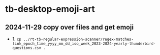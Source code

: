 # tb-desktop-emoji-art
## 2024-11-29 copy over files and get emoji
* 1\. `cp ../rt-tb-regular-expression-scanner/regex-matches-link_epoch_time_yyyy_mm_dd_iso_week_2023-2024-yearly-thunderbird-questions.csv .`
